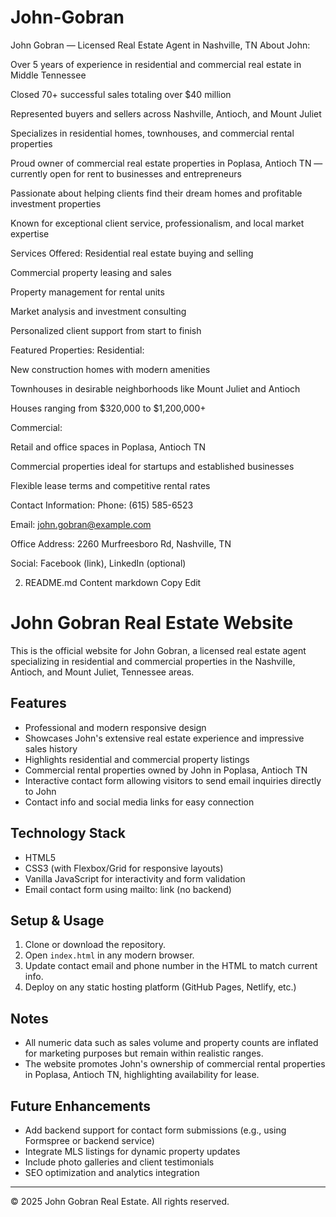 # John-Gobran 

John Gobran — Licensed Real Estate Agent in Nashville, TN
About John:

Over 5 years of experience in residential and commercial real estate in Middle Tennessee

Closed 70+ successful sales totaling over $40 million

Represented buyers and sellers across Nashville, Antioch, and Mount Juliet

Specializes in residential homes, townhouses, and commercial rental properties

Proud owner of commercial real estate properties in Poplasa, Antioch TN — currently open for rent to businesses and entrepreneurs

Passionate about helping clients find their dream homes and profitable investment properties

Known for exceptional client service, professionalism, and local market expertise

Services Offered:
Residential real estate buying and selling

Commercial property leasing and sales

Property management for rental units

Market analysis and investment consulting

Personalized client support from start to finish

Featured Properties:
Residential:

New construction homes with modern amenities

Townhouses in desirable neighborhoods like Mount Juliet and Antioch

Houses ranging from $320,000 to $1,200,000+

Commercial:

Retail and office spaces in Poplasa, Antioch TN

Commercial properties ideal for startups and established businesses

Flexible lease terms and competitive rental rates

Contact Information:
Phone: (615) 585-6523

Email: john.gobran@example.com

Office Address: 2260 Murfreesboro Rd, Nashville, TN

Social: Facebook (link), LinkedIn (optional)

2. README.md Content
markdown
Copy
Edit
# John Gobran Real Estate Website

This is the official website for John Gobran, a licensed real estate agent specializing in residential and commercial properties in the Nashville, Antioch, and Mount Juliet, Tennessee areas.

## Features

- Professional and modern responsive design
- Showcases John's extensive real estate experience and impressive sales history
- Highlights residential and commercial property listings
- Commercial rental properties owned by John in Poplasa, Antioch TN
- Interactive contact form allowing visitors to send email inquiries directly to John
- Contact info and social media links for easy connection

## Technology Stack

- HTML5
- CSS3 (with Flexbox/Grid for responsive layouts)
- Vanilla JavaScript for interactivity and form validation
- Email contact form using mailto: link (no backend)

## Setup & Usage

1. Clone or download the repository.
2. Open `index.html` in any modern browser.
3. Update contact email and phone number in the HTML to match current info.
4. Deploy on any static hosting platform (GitHub Pages, Netlify, etc.)

## Notes

- All numeric data such as sales volume and property counts are inflated for marketing purposes but remain within realistic ranges.
- The website promotes John's ownership of commercial rental properties in Poplasa, Antioch TN, highlighting availability for lease.

## Future Enhancements

- Add backend support for contact form submissions (e.g., using Formspree or backend service)
- Integrate MLS listings for dynamic property updates
- Include photo galleries and client testimonials
- SEO optimization and analytics integration

---

© 2025 John Gobran Real Estate. All rights reserved.

